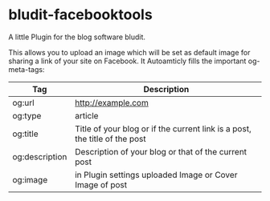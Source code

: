 # bludit-facebooktools

A little Plugin for the blog software bludit.

This allows you to upload an image which will be set as default image for sharing a link of your site on Facebook. It Autoamticly fills the important og-meta-tags:

| Tag | Description |
| --- | --- |
| og:url | http://example.com |
| og:type | article |
| og:title | Title of your blog or if the current link is a post, the title of the post |
| og:description | Description of your blog or that of the current post |
| og:image | in Plugin settings uploaded Image or Cover Image of post |
